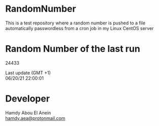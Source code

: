 # RandomNumber    
This is a test repository where a random number is pushed to a file automatically passwordless from a cron job in my Linux CentOS server    
# Random Number of the last run   
24433
      
Last update (GMT +1)    
06/20/21 22:00:01
# Developer    
Hamdy Abou El Anein   
hamdy.aea@protonmail.com
